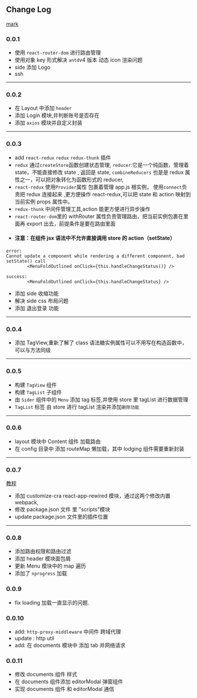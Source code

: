 ## Change Log

[mark](https://www.cnblogs.com/wj-1314/p/8547763.html)

### 0.0.1

- 使用 `react-router-dom` 进行路由管理
- 使用对象 key 形式解决 `antd`v4 版本 动态 icon 渲染问题
- side 添加 Logo
- ssh

---

### 0.0.2

- 在 Layout 中添加 `header`
- 添加 Login 模块,并判断账号是否存在
- 添加 `axios` 模块并自定义封装

---

### 0.0.3

- add `react-redux` `redux` `redux-thunk` 插件
- `redux` 通过`createStore`函数创建状态管理, `reducer`:它是一个纯函数，管理着 state，不能直接修改 state , 返回是 state, `combineReducers` 也是是 redux 属性之一，可以把对象转化为函数形式的 reducer,
- `react-redux` 使用`Provider`属性 包裹着管理 app.js 根实例， 使用`connect`负责把 redux 连接起来 ,更方便操作 react-redux,可以把 state 和 action 映射到当前实例 props 属性中。
- `redux-thunk` 中间件管理工具,action 能更方便进行异步操作
- `react-router-dom`里的 withRouter 属性负责管理路由，把当前实例包裹在里面再 export 出去，前提条件是要在路由里面
- #### 注意：在组件 jsx 语法中不允许直接调用 store 的 action（setState）

```
error:
Cannot update a component while rendering a different component, bad setState() call
        <MenuFoldOutlined onClick={this.handleChangeStatus()} />

success:
        <MenuFoldOutlined onClick={this.handleChangeStatus} />
```

- 添加 side 收缩功能
- 解决 side css 布局问题
- 添加 退出登录 功能

---

### 0.0.4

- 添加 TagView,重新了解了 class 语法糖实例属性可以不用写在构造函数中，可以与方法同级

---

### 0.0.5

- 构建 `TagView` 组件
- 构建 `TagList` 子组件
- 由 `Sider` 组件中的 `Menu` 添加 tag 标签,并使用 store 里 tagList 进行数据管理
- `TagList` 标签 由 store 进行 tagList 渲染并添加`删除功能`

---

### 0.0.6

- layout 模块中 Content 组件 加载路由
- 在 config 目录中 添加 routeMap 懒加载，其中 lodging 组件需要重新封装

---

### 0.0.7

[教程](https://blog.csdn.net/qq_42944436/article/details/105220317)

- 添加 customize-cra react-app-rewired 模块，通过这两个修改内置 webpack,
- 修改 package.json 文件 里 "scripts"模块
- update package.json 文件里的插件位置

---

### 0.0.8

- 添加路由权限和路由过滤
- 添加 header 模块面包屑
- 更新 Menu 模块中的 map 遍历
- 添加了 `nprogress` 加载

### 0.0.9

- fix loading 加载一直显示的问题.

### 0.0.10

- add: `http-proxy-middleware` 中间件 跨域代理
- update : http util
- add: 在 documents 模块中 添加 tab 并网络请求

### 0.0.11

- 修改 documents 组件 样式
- 在 documents 组件添加 editorModal 弹窗组件
- 实现 documents 组件 和 editorModal 通信

